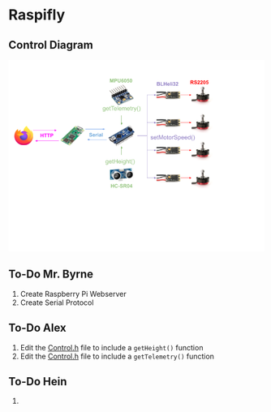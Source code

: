 # Raspifly

## Control Diagram

![control diagram](docs/images/ControlDiagram.png)

## To-Do Mr. Byrne

1. Create Raspberry Pi Webserver
2. Create Serial Protocol

## To-Do Alex

1. Edit the [Control.h](arduino/include/Control.h) file to include a `getHeight()` function
2. Edit the [Control.h](arduino/include/Control.h) file to include a `getTelemetry()` function

## To-Do Hein

1. 
